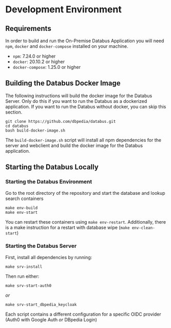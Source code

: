 # Development Environment

## Requirements

In order to build and run the On-Premise Databus Application you will need `npm`, `docker` and `docker-compose` installed on your machine.
* `npm`: 7.24.0 or higher
* `docker`: 20.10.2 or higher
* `docker-compose`: 1.25.0 or higher

## Building the Databus Docker Image

The following instructions will build the docker image for the Databus Server. Only do this if you want to run the Databus as a dockerized application. If you want to run the Databus without docker, you can skip this section.

```
git clone https://github.com/dbpedia/databus.git
cd databus
bash build-docker-image.sh
```

The `build-docker-image.sh` script will install all npm dependencies for the server and webclient and build the docker image for the Databus application.

## Starting the Databus Locally

### Starting the Databus Environment

Go to the root directory of the repository and start the database and lookup search containers

```
make env-build
make env-start
```

You can restart these containers using `make env-restart`. 
Additionally, there is a make instruction for a restart with database wipe  (`make env-clean-start`)

### Starting the Databus Server

First, install all dependencies by running:

```
make srv-install
```

Then run either:

```
make srv-start-auth0
```
*or* 
```
make srv-start_dbpedia_keycloak
```

Each script contains a different configuration for a specific OIDC provider (Auth0 with Google Auth *or* DBpedia Login)

